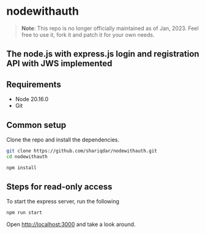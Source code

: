 # nodewithauth
> **Note**: This repo is no longer officially maintained as of Jan, 2023.
> Feel free to use it, fork it and patch it for your own needs.

## The node.js with express.js login and registration API with JWS implemented

## Requirements

* Node 20.16.0
* Git




## Common setup

Clone the repo and install the dependencies.

```bash
git clone https://github.com/shariqdar/nodewithauth.git
cd nodewithauth
```

```bash
npm install
```

## Steps for read-only access

To start the express server, run the following

```bash
npm run start
```

Open [http://localhost:3000](http://localhost:3000) and take a look around.

